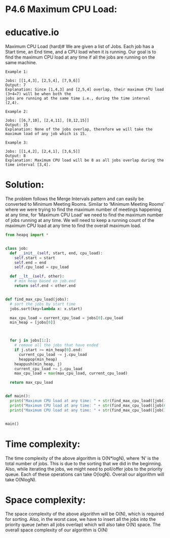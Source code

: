 # P4.6 Maximum CPU Load:
# educative.io

Maximum CPU Load (hard)#
We are given a list of Jobs. Each job has a Start time, an End time, and a CPU load when it is running. Our goal is to find the maximum CPU load at any time if all the jobs are running on the same machine.

```
Example 1:

Jobs: [[1,4,3], [2,5,4], [7,9,6]]
Output: 7
Explanation: Since [1,4,3] and [2,5,4] overlap, their maximum CPU load (3+4=7) will be when both the 
jobs are running at the same time i.e., during the time interval (2,4).
```

```
Example 2:

Jobs: [[6,7,10], [2,4,11], [8,12,15]]
Output: 15
Explanation: None of the jobs overlap, therefore we will take the maximum load of any job which is 15.
```
```
Example 3:

Jobs: [[1,4,2], [2,4,1], [3,6,5]]
Output: 8
Explanation: Maximum CPU load will be 8 as all jobs overlap during the time interval [3,4]. 
```

# Solution:
The problem follows the Merge Intervals pattern and can easily be converted to Minimum Meeting Rooms. Similar to ‘Minimum Meeting Rooms’ where we were trying to find the maximum number of meetings happening at any time, for ‘Maximum CPU Load’ we need to find the maximum number of jobs running at any time. We will need to keep a running count of the maximum CPU load at any time to find the overall maximum load.

```python
from heapq import *


class job:
  def __init__(self, start, end, cpu_load):
    self.start = start
    self.end = end
    self.cpu_load = cpu_load

  def __lt__(self, other):
    # min heap based on job.end
    return self.end < other.end


def find_max_cpu_load(jobs):
  # sort the jobs by start time
  jobs.sort(key=lambda x: x.start)

  max_cpu_load = current_cpu_load = jobs[0].cpu_load
  min_heap = [jobs[0]]



  for j in jobs[1:]:
    # remove all the jobs that have ended
    if j.start >= min_heap[0].end:
      current_cpu_load -= j.cpu_load
      heappop(min_heap)
    heappush(min_heap, j) 
    current_cpu_load += j.cpu_load
    max_cpu_load = max(max_cpu_load, current_cpu_load)

  return max_cpu_load


def main():
  print("Maximum CPU load at any time: " + str(find_max_cpu_load([job(1, 4, 3), job(2, 5, 4), job(7, 9, 6)])))
  print("Maximum CPU load at any time: " + str(find_max_cpu_load([job(6, 7, 10), job(2, 4, 11), job(8, 12, 15)])))
  print("Maximum CPU load at any time: " + str(find_max_cpu_load([job(1, 4, 2), job(2, 4, 1), job(3, 6, 5)])))


main()

```

# Time complexity:
The time complexity of the above algorithm is O(N*logN), where ‘N’ is the total number of jobs. This is due to the sorting that we did in the beginning. Also, while iterating the jobs, we might need to poll/offer jobs to the priority queue. Each of these operations can take O(logN). Overall our algorithm will take O(NlogN).

# Space complexity:
The space complexity of the above algorithm will be O(N), which is required for sorting. Also, in the worst case, we have to insert all the jobs into the priority queue (when all jobs overlap) which will also take O(N) space. The overall space complexity of our algorithm is O(N)
